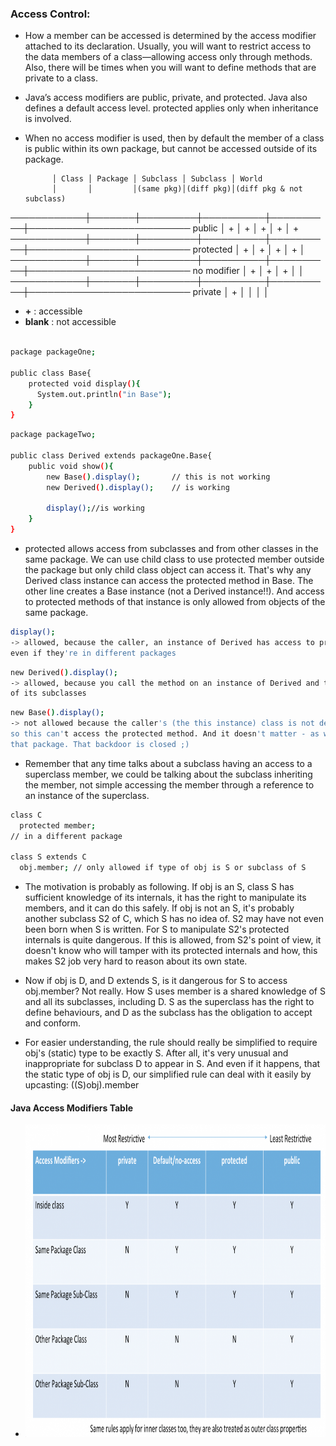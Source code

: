 ### Access Control:

* How a member can be accessed is determined by the access modifier attached to its declaration.
Usually, you will want to restrict access to the data members of a class—allowing access only through methods.
Also, there will be times when you will want to define methods that are private to a class.

* Java’s access modifiers are public, private, and protected. Java also defines a default access level.
protected applies only when inheritance is involved.

* When no access modifier is used, then by default the member of a class is public within its own package,
but cannot be accessed outside of its package.

            │ Class │ Package │ Subclass │ Subclass │ World
            │       │         │(same pkg)│(diff pkg)│(diff pkg & not subclass)
────────────┼───────┼─────────┼──────────┼──────────┼──────────────────────────
public      │   +   │    +    │    +     │     +    │   +
────────────┼───────┼─────────┼──────────┼──────────┼──────────────────────────
protected   │   +   │    +    │    +     │     +    │
────────────┼───────┼─────────┼──────────┼──────────┼──────────────────────────
no modifier │   +   │    +    │    +     │          │
────────────┼───────┼─────────┼──────────┼──────────┼──────────────────────────
private     │   +   │         │          │          │

* **+** : accessible
* **blank** : not accessible

```bash

package packageOne;

public class Base{
    protected void display(){
      System.out.println("in Base");
    }
}
```

```bash
package packageTwo;

public class Derived extends packageOne.Base{
    public void show(){
        new Base().display();       // this is not working
        new Derived().display();    // is working
        
        display();//is working
    }
}
```

* protected allows access from subclasses and from other classes in the same package.
We can use child class to use protected member outside the package but only child class object can access it.
That's why any Derived class instance can access the protected method in Base.
The other line creates a Base instance (not a Derived instance!!).
And access to protected methods of that instance is only allowed from objects of the same package.

```bash
display();
-> allowed, because the caller, an instance of Derived has access to protected members and fields of its subclasses,
even if they're in different packages
```

```bash
new Derived().display();
-> allowed, because you call the method on an instance of Derived and that instance has access to the protected methods
of its subclasses
```

```bash
new Base().display();
-> not allowed because the caller's (the this instance) class is not defined in the same package like the Base class,
so this can't access the protected method. And it doesn't matter - as we see - that the current subclasses a class from
that package. That backdoor is closed ;)
```

* Remember that any time talks about a subclass having an access to a superclass member, we could be talking about the
subclass inheriting the member, not simple accessing the member through a reference to an instance of the superclass.


```bash
class C
  protected member;
// in a different package

class S extends C
  obj.member; // only allowed if type of obj is S or subclass of S
```

* The motivation is probably as following. If obj is an S, class S has sufficient knowledge of its internals,
it has the right to manipulate its members, and it can do this safely.
If obj is not an S, it's probably another subclass S2 of C, which S has no idea of.
S2 may have not even been born when S is written. For S to manipulate S2's protected internals is quite dangerous.
If this is allowed, from S2's point of view, it doesn't know who will tamper with its protected internals and how,
this makes S2 job very hard to reason about its own state.

* Now if obj is D, and D extends S, is it dangerous for S to access obj.member? Not really.
How S uses member is a shared knowledge of S and all its subclasses, including D. S as the superclass has the right to
define behaviours, and D as the subclass has the obligation to accept and conform.

* For easier understanding, the rule should really be simplified to require obj's (static) type to be exactly S.
After all, it's very unusual and inappropriate for subclass D to appear in S. And even if it happens,
that the static type of obj is D, our simplified rule can deal with it easily by upcasting: ((S)obj).member


#### Java Access Modifiers Table
* <img height="500" src="../../assets/images/java-access-modifiers-table-1.png" width="800"/>